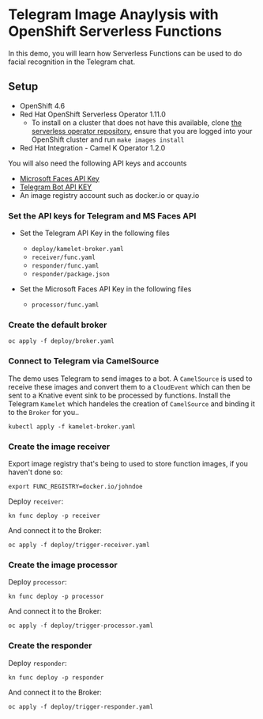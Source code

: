 # Telegram Image Anaylysis with OpenShift Serverless Functions

In this demo, you will learn how Serverless Functions can be used to do facial recognition in the Telegram chat. 


## Setup

* OpenShift 4.6
* Red Hat OpenShift Serverless Operator 1.11.0
  * To install on a cluster that does not have this available, clone
    [the serverless operator repository](https://github.com/openshift-knative/serverless-operator),
    ensure that you are logged into your OpenShift cluster and run
    `make images install`
* Red Hat Integration - Camel K Operator 1.2.0

You will also need the following API keys and accounts

* [Microsoft Faces API Key](https://azure.microsoft.com/en-us/services/cognitive-services/face/)
* [Telegram Bot API KEY](https://core.telegram.org/bots)
* An image registry account such as docker.io or quay.io

### Set the API keys for Telegram and MS Faces API

* Set the Telegram API Key in the following files
  * `deploy/kamelet-broker.yaml`
  * `receiver/func.yaml`
  * `responder/func.yaml`
  * `responder/package.json`

* Set the Microsoft Faces API Key in the following files
  * `processor/func.yaml`

### Create the default broker

```
oc apply -f deploy/broker.yaml
```

### Connect to Telegram via CamelSource 

The demo uses Telegram to send images to a bot. A `CamelSource` is used to receive
these images and convert them to a `CloudEvent` which can then be sent to a Knative
event sink to be processed by functions. Install the Telegram `Kamelet` which handeles
the creation of `CamelSource` and binding it to the `Broker` for you..

```
kubectl apply -f kamelet-broker.yaml
```

### Create the image receiver

Export image registry that's being to used to store function images,
if you haven't done so:
```
export FUNC_REGISTRY=docker.io/johndoe
```

Deploy `receiver`:
```
kn func deploy -p receiver
```

And connect it to the Broker:
```
oc apply -f deploy/trigger-receiver.yaml
```

### Create the image processor

Deploy `processor`:
```
kn func deploy -p processor
```

And connect it to the Broker:
```
oc apply -f deploy/trigger-processor.yaml
```

### Create the responder

Deploy `responder`:
```
kn func deploy -p responder
```

And connect it to the Broker:
```
oc apply -f deploy/trigger-responder.yaml
```
